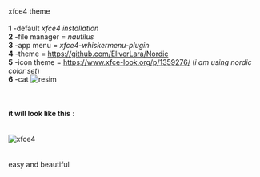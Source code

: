 <br> xfce4 theme 
<br> 
<br> **1** -default *xfce4 installation*
<br> **2** -file manager = *nautilus*
<br> **3** -app menu = *xfce4-whiskermenu-plugin*
<br> **4** -theme = https://github.com/EliverLara/Nordic
<br> **5** -icon theme = https://www.xfce-look.org/p/1359276/ (*i am using nordic color set*)
<br> **6** -cat ![resim](https://user-images.githubusercontent.com/109595809/195418752-56e95b61-09cd-4858-9c61-88cd11eb5919.png)
<br>
<br> 
<br> 
<br> **it will look like this** :
<br>  
<br> ![xfce4](https://user-images.githubusercontent.com/109595809/195419401-1632c9a0-ed02-4892-aab1-f69bd8597d5e.png)
<br>
<br>
<br>easy and beautiful
